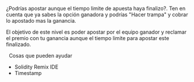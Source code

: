 ¿Podrías apostar aunque el tiempo limite de apuesta haya finalizo?. Ten en cuenta que ya sabes la opción ganadora y podrías "Hacer trampa" y cobrar lo apostado mas la ganancia.

El objetivo de este nivel es poder apostar por el equipo ganador y reclamar el premio con tu ganancia aunque el tiempo limite para apostar este finalizado.


&nbsp;
Cosas que pueden ayudar
* Solidity Remix IDE
* Timestamp 